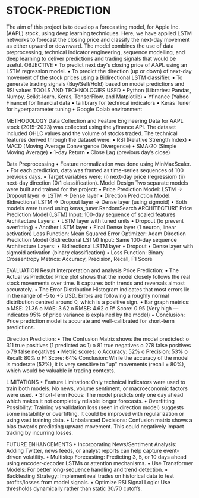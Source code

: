 # STOCK-PREDICTION
The aim of this project is to develop a forecasting model, for Apple Inc. (AAPL) stock, using deep learning techniques. Here, we have applied LSTM networks to forecast the closing price and classify the next-day movement as either upward or downward. 
The model combines the use of data preprocessing, technical indicator engineering, sequence modelling, and deep learning to deliver predictions and trading signals that would be useful.
OBJECTIVE
•	To predict next day's closing price of AAPL using an LSTM regression model.
•	To predict the direction (up or down) of next-day movement of the stock prices using a Bidirectional LSTM classifier.
•	To generate trading signals (Buy/Sell/Hold) based on model predictions and RSI values
TOOLS AND TECHNOLOGIES USED
•	Python (Libraries: Pandas, Numpy, Scikit-learn, Keras, TensorFlow, and Matplotlib)
•	Yfinance (Yahoo Finance) for financial data
•	ta library for technical indicators
•	Keras Tuner for hyperparameter tuning
•	Google Colab environment

METHODOLOGY
Data Collection and Feature Engineering
Data for AAPL stock (2015–2023) was collected using the yfinance API. The dataset included OHLC values and the volume of stocks traded. The technical features derived through the dataset were:
•	RSI (Relative Strength Index)
•	MACD (Moving Average Convergence Divergence)
•	SMA-20 (Simple Moving Average)
•	1-day Return
•	Close Lag (previous day’s close)

Data Preprocessing
•	Feature normalization was done using MinMaxScaler.
•	For each prediction, data was framed as time-series sequences of 100 previous days.
•	Target variables were: (i) next-day price (regression)
(ii) next-day direction (0/1 classification).
Model Design
Two separate models were built and trained for the project:
•	Price Prediction Model: LSTM → Dropout layer → LSTM → Dense layer
•	Direction Prediction Model: Bidirectional LSTM → Dropout layer → Dense layer (using sigmoid)
•	Both models were tuned using keras_tuner.RandomSearch
ARCHITECTURE
Price Prediction Model (LSTM)
Input: 100-day sequence of scaled features
Architecture Layers:
•	LSTM layer with tuned units
•	Dropout (to prevent overfitting)
•	Another LSTM layer
•	Final Dense layer (1 neuron, linear activation)
Loss Function: Mean Squared Error
Optimizer: Adam
Direction Prediction Model (Bidirectional LSTM)
Input: Same 100-day sequence
Architecture Layers:
•	Bidirectional LSTM layer
•	Dropout
•	Dense layer with sigmoid activation (binary classification)
•	Loss Function: Binary Crossentropy
Metrics: Accuracy, Precision, Recall, F1 Score

EVALUATION
Result interpretation and analysis
Price Prediction:
•	The Actual vs Predicted Price plot shows that the model closely follows the real stock movements over time. It captures both trends and reversals almost accurately.
•	The Error Distribution Histogram indicates that most errors lie in the range of -5 to +5 USD. Errors are following a roughly normal distribution centred around 0, which is a positive sign.
•	Bar graph metrics:
o	MSE: 21.36
o	MAE: 3.62
o	RMSE: 4.62
o	R² Score: 0.95 (Very high — indicates 95% of price variance is explained by the model)
•	Conclusion: Price prediction model is accurate and well-calibrated for short-term predictions.

Direction Prediction:
•	The Confusion Matrix shows the model predicted:
o	311 true positives (1 predicted as 1)
o	81 true negatives
o	278 false positives
o	79 false negatives
•	Metric scores:
o	Accuracy: 52%
o	Precision: 53%
o	Recall: 80% 
o	F1 Score: 64%
Conclusion: While the accuracy of the model is moderate (52%), it is very sensitive to "up" movements (recall = 80%), which would be valuable in trading contexts.

LIMITATIONS
•	Feature Limitation: Only technical indicators were used to train both models. No news, volume sentiment, or macroeconomic factors were used.
•	Short-Term Focus: The model predicts only one day ahead which makes it not completely reliable longer forecasts.
•	Overfitting Possibility: Training vs validation loss (seen in direction model) suggests some instability or overfitting. It could be improved with regularization or using vast training data.
•	Unbalanced Decisions: Confusion matrix shows a bias towards predicting upward movement. This could negatively impact trading by incurring losses.

FUTURE ENHANCEMENTS
•	Incorporating News/Sentiment Analysis: Adding Twitter, news feeds, or analyst reports can help capture event-driven volatility.
•	Multistep Forecasting: Predicting 3, 5, or 10 days ahead using encoder-decoder LSTMs or attention mechanisms.
•	Use Transformer Models: For better long-sequence handling and trend detection.
•	Backtesting Strategy: Implement real trades on historical data to test profits/losses from model signals.
•	Optimize RSI Signal Logic: Use thresholds dynamically rather than static 30/70 cutoffs.
